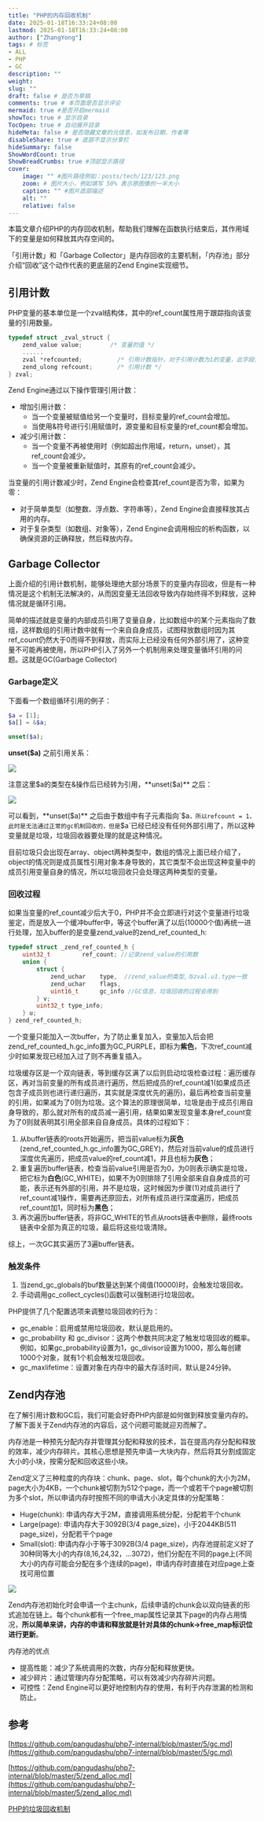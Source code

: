 ```yaml
---
title: "PHP的内存回收机制"
date: 2025-01-18T16:33:24+08:00
lastmod: 2025-01-18T16:33:24+08:00
author: ["ZhangYong"]
tags: # 标签
- ALL
- PHP
- GC
description: ""
weight:
slug: ""
draft: false # 是否为草稿
comments: true # 本页面是否显示评论
mermaid: true #是否开启mermaid
showToc: true # 显示目录
TocOpen: true # 自动展开目录
hideMeta: false # 是否隐藏文章的元信息，如发布日期、作者等
disableShare: true # 底部不显示分享栏
hideSummary: false
ShowWordCount: true
ShowBreadCrumbs: true #顶部显示路径
cover:
    image: "" #图片路径例如：posts/tech/123/123.png
    zoom: # 图片大小，例如填写 50% 表示原图像的一半大小
    caption: "" #图片底部描述
    alt: ""
    relative: false
---
```


本篇文章介绍PHP的内存回收机制，帮助我们理解在函数执行结束后，其作用域下的变量是如何释放其内存空间的。      

「引用计数」和「Garbage Collector」是内存回收的主要机制，「内存池」部分介绍“回收”这个动作代表的更底层的Zend Engine实现细节。

## 引用计数

PHP变量的基本单位是一个zval结构体，其中的ref_count属性用于跟踪指向该变量的引用数量。     

```c
typedef struct _zval_struct {
    zend_value value;        /* 变量的值 */
    ......
    zval *refcounted;          /* 引用计数指针，对于引用计数为1的变量，此字段为NULL */
    zend_ulong refcount;       /* 引用计数 */
} zval;
```

Zend Engine通过以下操作管理引用计数：
* 增加引用计数：
  * 当一个变量被赋值给另一个变量时，目标变量的ref_count会增加。
  * 当使用&符号进行引用赋值时，源变量和目标变量的ref_count都会增加。
* 减少引用计数：
  * 当一个变量不再被使用时（例如超出作用域，return，unset），其ref_count会减少。
  * 当一个变量被重新赋值时，其原有的ref_count会减少。

当变量的引用计数减少时，Zend Engine会检查其ref_count是否为零，如果为零：
* 对于简单类型（如整数、浮点数、字符串等），Zend Engine会直接释放其占用的内存。
* 对于复杂类型（如数组、对象等），Zend Engine会调用相应的析构函数，以确保资源的正确释放，然后释放内存。


## Garbage Collector

上面介绍的引用计数机制，能够处理绝大部分场景下的变量内存回收，但是有一种情况是这个机制无法解决的，从而因变量无法回收导致内存始终得不到释放，这种情况就是循环引用。

简单的描述就是变量的内部成员引用了变量自身，比如数组中的某个元素指向了数组，这样数组的引用计数中就有一个来自自身成员，试图释放数组时因为其ref_count仍然大于0而得不到释放，而实际上已经没有任何外部引用了，这种变量不可能再被使用，所以PHP引入了另外一个机制用来处理变量循环引用的问题。这就是GC(Garbage Collector)

### Garbage定义

下面看一个数组循环引用的例子：
```php
$a = [1];
$a[] = &$a;

unset($a);
```
**unset($a)** 之前引用关系：

![](/images/PHP/array_garbage.png)

注意这里$a的类型在&操作后已经转为引用，**unset($a)** 之后：

![](/images/PHP/array_garbage_unset.png)

可以看到，**unset($a)** 之后由于数组中有子元素指向`$a`，所以refcount = 1，此时是无法通过正常的gc机制回收的，但是`$a`已经已经没有任何外部引用了，所以这种变量就是垃圾，垃圾回收器要处理的就是这种情况。

目前垃圾只会出现在array、object两种类型中，数组的情况上面已经介绍了，object的情况则是成员属性引用对象本身导致的，其它类型不会出现这种变量中的成员引用变量自身的情况，所以垃圾回收只会处理这两种类型的变量。

### 回收过程

如果当变量的ref_count减少后大于0，PHP并不会立即进行对这个变量进行垃圾鉴定，而是放入一个缓冲buffer中，等这个buffer满了以后(10000个值)再统一进行处理，加入buffer的是变量zend_value的zend_ref_counted_h:

```c
typedef struct _zend_ref_counted_h {
    uint32_t         ref_count; //记录zend_value的引用数
    union {
        struct {
            zend_uchar    type,  //zend_value的类型,与zval.u1.type一致
            zend_uchar    flags, 
            uint16_t      gc_info //GC信息，垃圾回收的过程会用到
        } v;
        uint32_t type_info;
    } u;
} zend_ref_counted_h;
```

一个变量只能加入一次buffer，为了防止重复加入，变量加入后会把zend_ref_counted_h.gc_info置为GC_PURPLE，即标为**紫色**，下次ref_count减少时如果发现已经加入过了则不再重复插入。

垃圾缓存区是一个双向链表，等到缓存区满了以后则启动垃圾检查过程：遍历缓存区，再对当前变量的所有成员进行遍历，然后把成员的ref_count减1(如果成员还包含子成员则也进行递归遍历，其实就是深度优先的遍历)，最后再检查当前变量的引用，如果减为了0则为垃圾。这个算法的原理很简单，垃圾是由于成员引用自身导致的，那么就对所有的成员减一遍引用，结果如果发现变量本身ref_count变为了0则就表明其引用全部来自自身成员。具体的过程如下：

1. 从buffer链表的roots开始遍历，把当前value标为**灰色**(zend_ref_counted_h.gc_info置为GC_GREY)，然后对当前value的成员进行深度优先遍历，把成员value的ref_count减1，并且也标为**灰色**；
2. 重复遍历buffer链表，检查当前value引用是否为0，为0则表示确实是垃圾，把它标为**白色**(GC_WHITE)，如果不为0则排除了引用全部来自自身成员的可能，表示还有外部的引用，并不是垃圾，这时候因为步骤(1)对成员进行了ref_count减1操作，需要再还原回去，对所有成员进行深度遍历，把成员ref_count加1，同时标为**黑色**；
3. 再次遍历buffer链表，将非GC_WHITE的节点从roots链表中删除，最终roots链表中全部为真正的垃圾，最后将这些垃圾清除。

综上，一次GC其实遍历了3遍buffer链表。

### 触发条件

1. 当zend_gc_globals的buf数量达到某个阈值(10000)时，会触发垃圾回收。
2. 手动调用gc_collect_cycles()函数可以强制进行垃圾回收。

PHP提供了几个配置选项来调整垃圾回收的行为：
* gc_enable：启用或禁用垃圾回收，默认是启用的。
* gc_probability 和 gc_divisor：这两个参数共同决定了触发垃圾回收的概率。例如，如果gc_probability设置为1，gc_divisor设置为1000，那么每创建1000个对象，就有1个机会触发垃圾回收。
* gc_maxlifetime：设置对象在内存中的最大存活时间，默认是24分钟。

## Zend内存池

在了解引用计数和GC后，我们可能会好奇PHP内部是如何做到释放变量内存的。了解下面关于Zend内存池的内容后，这个问题可能就迎刃而解了。

内存池是一种预先分配内存并管理其分配和释放的技术，旨在提高内存分配和释放的效率，减少内存碎片。其核心思想是预先申请一大块内存，然后将其分割成固定大小的小块，按需分配和回收这些小块。

Zend定义了三种粒度的内存块：chunk、page、slot，每个chunk的大小为2M，page大小为4KB，一个chunk被切割为512个page，而一个或若干个page被切割为多个slot，所以申请内存时按照不同的申请大小决定具体的分配策略：
* Huge(chunk): 申请内存大于2M，直接调用系统分配，分配若干个chunk
* Large(page): 申请内存大于3092B(3/4 page_size)，小于2044KB(511 page_size)，分配若干个page
* Small(slot): 申请内存小于等于3092B(3/4 page_size)，内存池提前定义好了30种同等大小的内存(8,16,24,32，...3072)，他们分配在不同的page上(不同大小的内存可能会分配在多个连续的page)，申请内存时直接在对应page上查找可用位置

![](/images/PHP/memory_pool.png)

Zend内存池初始化时会申请一个主chunk，后续申请的chunk会以双向链表的形式追加在链上。每个chunk都有一个free_map属性记录其下page的内存占用情况，**所以简单来讲，内存的申请和释放就是针对具体的chunk->free_map标识位进行更新**。

内存池的优点
* 提高性能：减少了系统调用的次数，内存分配和释放更快。
* 减少碎片：通过管理内存分配策略，可以有效减少内存碎片问题。
* 可控性：Zend Engine可以更好地控制内存的使用，有利于内存泄漏的检测和防止。


## 参考

[https://github.com/pangudashu/php7-internal/blob/master/5/gc.md](https://github.com/pangudashu/php7-internal/blob/master/5/gc.md)

[https://github.com/pangudashu/php7-internal/blob/master/5/zend_alloc.md](https://github.com/pangudashu/php7-internal/blob/master/5/zend_alloc.md)

[PHP的垃圾回收机制](https://blog.csdn.net/MrWangisgoodboy/article/details/130148349)